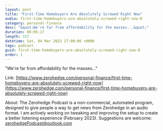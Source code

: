 ```yaml
---
layout: post
title: "First-Time Homebuyers Are Absolutely Screwed Right Now"
audio: first-time-homebuyers-are-absolutely-screwed-right-now-0
category: personal-finance
desc: "&quot;We're far from affordability for the masses...&quot;"
duration: 00:05:17
length: 317
datetime: Sat, 04 Mar 2023 17:00:00 +0000
tags: podcast
guid: first-time-homebuyers-are-absolutely-screwed-right-now-0
order: 1
---
```

&quot;We're far from affordability for the masses...&quot;

Link: [https://www.zerohedge.com/personal-finance/first-time-homebuyers-are-absolutely-screwed-right-now](https://www.zerohedge.com/personal-finance/first-time-homebuyers-are-absolutely-screwed-right-now)

About: The Zerohedge Podcast is a non-commercial, automated program, designed to give people a way to get news from Zerohedge in an audio format.  I am actively working on tweaking and improving the setup to create a better listening experience (February 2023).  Suggestions are welcome: [zerohedgePodcast@outlook.com](mailto:zerohedgePodcast@outlook.com)
